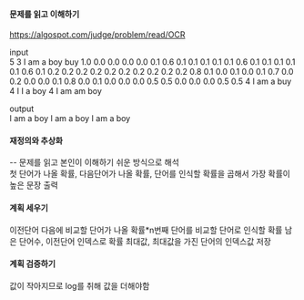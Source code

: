 #### 문제를 읽고 이해하기
https://algospot.com/judge/problem/read/OCR

input</br>
5 3
I am a boy buy
1.0 0.0 0.0 0.0 0.0
0.1 0.6 0.1 0.1 0.1
0.1 0.1 0.6 0.1 0.1
0.1 0.1 0.1 0.6 0.1
0.2 0.2 0.2 0.2 0.2
0.2 0.2 0.2 0.2 0.2
0.8 0.1 0.0 0.1 0.0
0.1 0.7 0.0 0.2 0.0
0.0 0.1 0.8 0.0 0.1
0.0 0.0 0.0 0.5 0.5
0.0 0.0 0.0 0.5 0.5
4 I am a buy
4 I I a boy
4 I am am boy


output</br>
I am a boy
I am a boy
I am a boy


#### 재정의와 추상화<br>
-- 문제를 읽고 본인이 이해하기 쉬운 방식으로 해석<br>
첫 단어가 나올 확률, 다음단어가 나올 확률, 단어를 인식할 확률을 곱해서 가장 확률이 높은 문장 출력

#### 계획 세우기<br>
이전단어 다음에 비교할 단어가 나올 확률*n번째 단어를 비교할 단어로 인식할 확률
남은 단어수, 이전단어 인덱스로 확률 최대값, 최대값을 가진 단어의 인덱스값 저장<br>

#### 계획 검증하기
값이 작아지므로 log를 취해 값을 더해야함
